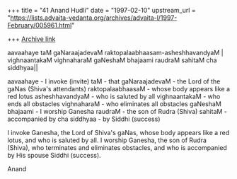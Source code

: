 +++
title = "41 Anand Hudli"
date = "1997-02-10"
upstream_url = "https://lists.advaita-vedanta.org/archives/advaita-l/1997-February/005961.html"

+++
[Archive link](https://lists.advaita-vedanta.org/archives/advaita-l/1997-February/005961.html)

 aavaahaye taM gaNaraajadevaM raktopalaabhaasam-asheshhavandyaM |
 vighnaantakaM vighnaharaM gaNeshaM bhajaami raudraM sahitaM cha siddhyaa||

 aavaahaye - I invoke (invite)
 taM - that
 gaNaraajadevaM - the Lord of the gaNas (Shiva's attendants)
 raktopalaabhaasaM - whose body appears like a red lotus
 asheshhavandyaM - who is saluted by all
 vighnaantakaM - who ends all obstacles
 vighnaharaM - who eliminates all obstacles
 gaNeshaM bhajaami - I worship Ganesha
 raudraM - the son of Rudra (Shiva)
 sahitaM - accompanied by
 cha siddhyaa - by Siddhi (success)


 I invoke Ganesha, the Lord of Shiva's gaNas, whose body appears like
 a red lotus, and who is saluted by all.  I worship Ganesha, the son of
 Rudra (Shiva), who terminates and eliminates obstacles, and who is
 accompanied by His spouse Siddhi (success).


Anand

